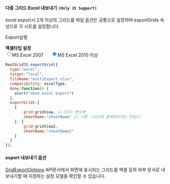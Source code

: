 #### 다중 그리드 Excel 내보내기 `(Only JS Support)`

excel export시 2개 이상의 그리드를 파일 옵션은 공통으로 설정하며 exportGrids 속성으로 각 시트를 설정합니다.

<a class="btn primary small round lowercase" id="btnExportGrid">Export실행</a>

**엑셀타입 설정**  
<input type="radio" name="excelType" value="2007"><label style="vertical-align: middle">MS Excel 2007 </label>&nbsp;&nbsp;&nbsp;&nbsp;
<input type="radio" name="excelType" value="2010" checked="checked"><label style="vertical-align: middle">MS Excel 2010 이상</label>

```js
RealGridJS.exportGrid({
  type:"excel",
  target:"local",
  fileName:"multiExport.xlsx",
  compatibility: excelType,
  done:function() {
  	alert("done excel export")
  },
  exportGrids:[
    { 
        grid:gridView, //그리드 변수명
        sheetName:"sheetName" // 다른 그리드와 중복되어서는 안된다.
    }, {
        grid:gridView2,
        sheetName:"sheetName2"
    }
  ]
});
```

#### export 내보내기 옵션

[GridExportOptions](http://help.realgrid.com/api/types/GridExportOptions/) API문서에서 화면에 표시되는 그리드를 엑셀 등의 외부 문서로 내보내기할 때 지정하는 설정 모델을 확인할 수 있습니다.


<script>
$('#btnExportGrid').click(function() {
	var excelType = $(':radio[name="excelType"]:checked').val() == "2007";


	RealGridJS.exportGrid({
        type:"excel",
        target:"local",
        fileName:"multiExport.xlsx",
        compatibility: excelType,
        done:function() {
        	alert("done excel export")
        },
        exportGrids:[
        { grid:gridView,
          sheetName:"sheetName" // 다른 그리드와 중복되어서는 안된다.
        },
        {grid:gridView2,
         sheetName:"sheetName2"
        }
      ]
    });

});
</script>